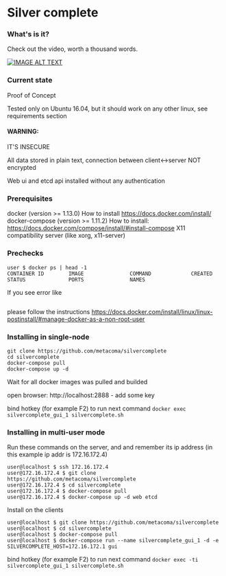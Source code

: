 # Silver complete

### What's is it?

  Check out the video, worth a thousand words.

  [![IMAGE ALT TEXT](http://img.youtube.com/vi/ca7T0bXptU8/0.jpg)](http://www.youtube.com/watch?v=ca7T0bXptU8 "Silvercomplete demo")

### Current state

  Proof of Concept

  Tested only on Ubuntu 16.04, but it should work on any other linux, see requirements section


#### WARNING:

  IT'S INSECURE

  All data stored in plain text, connection between client<->server NOT encrypted

  Web ui and etcd api installed without any authentication

### Prerequisites
  docker (version >= 1.13.0)
    How to install https://docs.docker.com/install/
  docker-compose (version >= 1.11.2)
    How to install: https://docs.docker.com/compose/install/#install-compose
  X11 compatibility server (like xorg, x11-server)

### Prechecks
```
user $ docker ps | head -1
CONTAINER ID        IMAGE               COMMAND             CREATED             STATUS              PORTS               NAMES
```
If you see error like
```Got permission denied while trying to connect to the Docker daemon socket at unix:///var/run/docker.sock: Get http://%2Fvar%2Frun%2Fdocker.sock/v1.35/containers/json: dial unix /var/run/docker.sock: connect: permission denied
```
please follow the instructions https://docs.docker.com/install/linux/linux-postinstall/#manage-docker-as-a-non-root-user


### Installing in single-node
```
git clone https://github.com/metacoma/silvercomplete
cd silvercomplete
docker-compose pull
docker-compose up -d
```
Wait for all docker images was pulled and builded

open browser: http://localhost:2888 - add some key

bind hotkey (for example F2) to run next command
```docker exec silvercomplete_gui_1 silvercomplete.sh```

### Installing in multi-user mode
Run these commands on the server, and and remember its ip address (in this example ip addr is 172.16.172.4)
```
user@localhost $ ssh 172.16.172.4
user@172.16.172.4 $ git clone https://github.com/metacoma/silvercomplete
user@172.16.172.4 $ cd silvercomplete
user@172.16.172.4 $ docker-compose pull
user@172.16.172.4 $ docker-compose up -d web etcd
```

Install on the clients
```
user@localhost $ git clone https://github.com/metacoma/silvercomplete
user@localhost $ cd silvercomplete
user@localhost $ docker-compose pull
user@localhost $ docker-compose run --name silvercomplete_gui_1 -d -e SILVERCOMPLETE_HOST=172.16.172.1 gui
```

bind hotkey (for example F2) to run next command
```docker exec -ti silvercomplete_gui_1 silvercomplete.sh```

